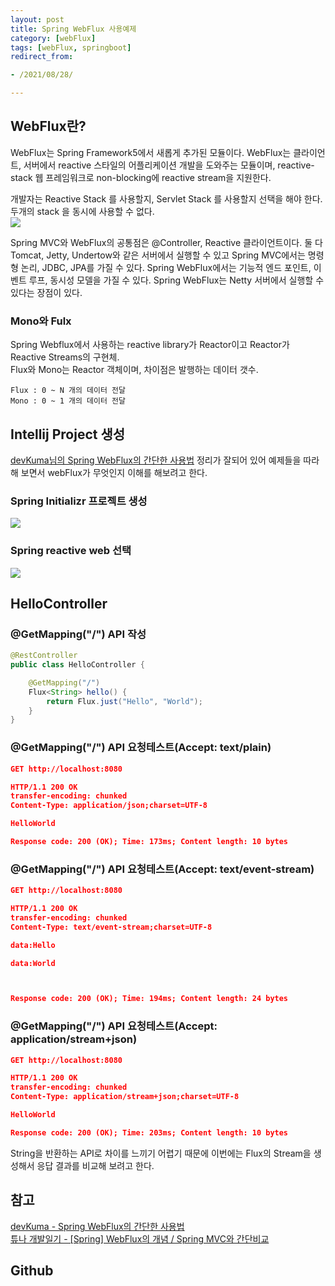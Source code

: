 ```yaml
---
layout: post
title: Spring WebFlux 사용예제
category: [webFlux]
tags: [webFlux, springboot]
redirect_from:

- /2021/08/28/

---
```


## WebFlux란?  
WebFlux는 Spring Framework5에서 새롭게 추가된 모듈이다. WebFlux는 클라이언트, 서버에서 reactive 스타일의 어플리케이션 개발을 도와주는 모듈이며, reactive-stack 웹 프레임워크로 non-blocking에 reactive stream을 지원한다.  

개발자는 Reactive Stack 를 사용할지, Servlet Stack 를 사용할지 선택을 해야 한다. 두개의 stack 을 동시에 사용할 수 없다.   
<img src="https://sisipapa.github.io/assets/images/posts/webFlux.png" >  

Spring MVC와 WebFlux의 공통점은 @Controller, Reactive 클라이언트이다. 둘 다 Tomcat, Jetty, Undertow와 같은 서버에서 실행할 수 있고 Spring MVC에서는 명령형 논리, JDBC, JPA를 가질 수 있다. Spring WebFlux에서는 기능적 엔드 포인트, 이벤트 루프, 동시성 모델을 가질 수 있다. Spring WebFlux는 Netty 서버에서 실행할 수 있다는 장점이 있다.  

### Mono와 Fulx  
Spring Webflux에서 사용하는 reactive library가 Reactor이고 Reactor가 Reactive Streams의 구현체.  
Flux와 Mono는 Reactor 객체이며, 차이점은 발행하는 데이터 갯수.  
```text
Flux : 0 ~ N 개의 데이터 전달
Mono : 0 ~ 1 개의 데이터 전달
```    

## Intellij Project 생성
[devKuma님의 Spring WebFlux의 간단한 사용법](https://devuna.tistory.com/108) 정리가 잘되어 있어 예제들을 따라해 보면서 webFlux가 무엇인지 이해를 해보려고 한다.  

### Spring Initializr 프로젝트 생성  
<img src="https://sisipapa.github.io/assets/images/posts/webflux-project1.png" >  

### Spring reactive web 선택  
<img src="https://sisipapa.github.io/assets/images/posts/webflux-project2.png" >  

## HelloController 

### @GetMapping("/") API 작성  
```java
@RestController
public class HelloController {

    @GetMapping("/")
    Flux<String> hello() {
        return Flux.just("Hello", "World");
    }
} 
```  

### @GetMapping("/") API 요청테스트(Accept: text/plain)  
```json
GET http://localhost:8080

HTTP/1.1 200 OK
transfer-encoding: chunked
Content-Type: application/json;charset=UTF-8

HelloWorld

Response code: 200 (OK); Time: 173ms; Content length: 10 bytes
```  

### @GetMapping("/") API 요청테스트(Accept: text/event-stream)
```json
GET http://localhost:8080

HTTP/1.1 200 OK
transfer-encoding: chunked
Content-Type: text/event-stream;charset=UTF-8

data:Hello

data:World



Response code: 200 (OK); Time: 194ms; Content length: 24 bytes
```  

### @GetMapping("/") API 요청테스트(Accept: application/stream+json)  
```json
GET http://localhost:8080

HTTP/1.1 200 OK
transfer-encoding: chunked
Content-Type: application/stream+json;charset=UTF-8

HelloWorld

Response code: 200 (OK); Time: 203ms; Content length: 10 bytes
```  

String을 반환하는 API로 차이를 느끼기 어렵기 때문에 이번에는 Flux의 Stream을 생성해서 응답 결과를 비교해 보려고 한다.  



## 참고  
[devKuma - Spring WebFlux의 간단한 사용법](http://www.devkuma.com/pages/1514)  
[튜나 개발일기 - [Spring] WebFlux의 개념 / Spring MVC와 간단비교](https://devuna.tistory.com/108)


## Github    
